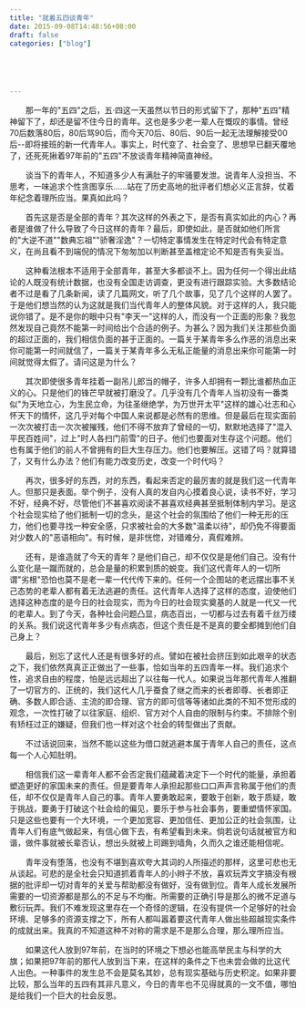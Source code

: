 ```yaml
---
title: "就着五四谈青年"
date: 2015-09-08T14:48:56+08:00
draft: false
categories: ["blog"]





---
```


　　那一年的"五四"之后，五·四这一天虽然以节日的形式留下了，那种"五四"精神留下了，却还是留不住今日的青年。这也是多少老一辈人在慨叹的事情。曾经70后数落80后，80后骂90后，而今天70后、80后、90后一起无法理解接受00后--即将接班的新一代青年人。事实上，时代变了、社会变了、思想早已翻天覆地了，还死死揪着97年前的"五四"不放谈青年精神简直神经。

<!--more-->

　　谈当下的青年人，不知道多少人有满肚子的牢骚要发泄。说青年人没担当、不思考，一味追求个性贪图享乐......站在了历史高地的批评者们想必义正言辞，仗着年纪念着理所应当。果真如此吗？

　　首先这是否是全部的青年？其次这样的外表之下，是否有真实如此的内心？再者是谁做了什么导致了今日这样的青年？最后，即使如此，是否就如他们所言的"大逆不道""数典忘祖""骄奢淫逸"？一切特定事情发生在特定时代会有特定意义，在尚且看不到端倪的情况下匆匆加以判断甚至盖棺定论不知是否有失妥当。

　　这种看法根本不适用于全部青年，甚至大多都谈不上。因为任何一个得出此结论的人既没有统计数据，也没有全国走访调查，更没有进行跟踪实验。大多数结论者不过是看了几条新闻，读了几篇网文，听了几个故事，见了几个这样的人罢了。于是他们想当然的认为这就是我们当代青年人的整体风貌。对于这样的人，我只能说你错了。是不是你的眼中只有"李天一"这样的人，而没有一个正面的形象？我忽然发现自己竟然不能第一时间给出个合适的例子。为甚么？因为我们关注那些负面的超过正面的，我们相信负面的甚于正面的。一篇关于某青年多么作恶的消息出来你可能第一时间就信了，一篇关于某青年多么无私正能量的消息出来你可能第一时间就觉得太假了。请问这是为什么？

　　其次即使很多青年挂着一副吊儿郎当的帽子，许多人却拥有一颗比谁都热血正义的心。只是他们的锋芒早就被打磨没了。几乎没有几个青年人当初没有一番类似"为天地立心，为生民立命，为往圣继绝学，为万世开太平"这样的雄心壮志和心怀天下的情怀，这几乎对每个中国人来说都是必然有的思维。但是最后在现实面前一次次被打击一次次被摧残，他们不得不放弃了曾经的一切，默默地选择了"混入平民百姓间"，过上"时人各扫门前雪"的日子。他们也要面对生存这个问题。他们也有属于他们的前人不曾拥有的巨大生存压力。他们也要解压。这错了吗？就算错了，又有什么办法？他们有能力改变历史，改变一个时代吗？

　　再次，很多好的东西，对的东西，看起来否定的最厉害的就是我们这一代青年人。但那只是表面。举个例子，没有人真的发自内心摸着良心说，读书不好，学习不好，经典不好，尽管他们不甚喜欢阅读不甚喜欢经典甚至抵制体制内学习。是这个社会现实给了他们抵制一切的念头，是这个社会的氛围给了他们一种无形的压力，他们也要寻找一种安全感，只求被社会的大多数"温柔以待"，却仍免不得要面对少数人的"恶语相向"。有时候，是非恍惚，对错难分，真假难辨。

　　还有，是谁造就了今天的青年？是他们自己，却不仅仅是是他们自己。没有什么变化是一蹴而就的，总会是量的积累到质的蜕变。我们这代青年人的一切所谓"劣根"恐怕也莫不是老一辈一代代传下来的。任何一个企图站的老远摆出事不关己态势的老辈人都有着无法逃避的责任。这代青年人选择了这样的态度，迫使他们选择这种态度的是今日的社会现实，而为今日的社会现实奠基的人就是一代又一代的老辈人。到了今天，各种社会问题凸显，病态百出，一切都与过去有着千丝万缕的关系。我们说这代青年多少有点病态，但这个责任是不是真的要全都摊到他们自己身上？

　　最后，别忘了这代人还是有很多好的点。譬如在被社会挤压到如此艰辛的状态之下，我们依然真真正正做出了一些事，恰如当年的五四青年一样。我们追求个性，追求自由的程度，怕是远远超出了以往每一代人。如果说当年那代青年人推翻了一切官方的、正统的，我们这代人几乎蚕食了继之而来的长者即尊、长者即正确、多数人即合适、主流的即合理、官方的即可信等等诸如此类的不知不觉形成的观念，一次性打破了以往家庭、组织、官方对个人自由的限制与约束。不排除个别有矫枉过正的嫌疑，但我们也一样对这个社会的转型做出了贡献。

　　不过话说回来，当然不能以这些为借口就逃避本属于青年人自己的责任，这点每一个人心知肚明。

　　相信我们这一辈青年人都不会否定我们蕴藏着决定下一个时代的能量，承担着塑造更好的家国未来的责任。但是要青年人承担起那些口口声声言称属于他们的责任，却不仅仅是青年人自己的事。青年人要勇敢起来，要敢于创新，敢于质疑，敢于挑战，要勇于打破这个社会给的偏见，要乐于参与社会事务，要重塑情怀家国。只是这些也要有一个大环境，一个更加宽容、更加信任、更加公正的社会氛围，让青年人们有底气做起来，有信心做下去，有希望看到未来。倘若说句话就被官方和谐，做件事就被长辈否认，想出头就被上司踢到墙角，久而久之谁还能相信呢。

　　青年没有堕落，也没有不堪到喜欢夸大其词的人所描述的那样，这里可悲也无从谈起。可悲的是全社会只知道抓着青年人的小辫子不放，喜欢玩弄文字搞没有根据的批评却一切对青年的关爱与帮助都没有做好，没有做到位。青年人成长发展所需要的一切资源都是那么的不足与不均衡。所需要的正确引导是那么的微不足道与敷衍玩弄。我们不难发现这里存在一个奇怪的逻辑，在没有提供一个足够好的社会环境、足够多的资源支撑之下，所有人都叫嚣着要这代青年人做出些超越现实条件的成就出来。我真的不知道这种不对称的需求是不是那么合理，那么理所应当。

　　如果这代人放到97年前，在当时的环境之下想必也能高举民主与科学的大旗；如果把97年前的那代人放到当下来，在这样的条件之下也未尝会做的比这代人出色。一种事件的发生总不会是莫名其妙，总有现实基础与历史积淀。如果非要比较，那么当年的五四有其非凡意义，今日的青年也不见得就真的一文不值，哪怕是给我们一个巨大的社会反思。
　　
　　
　　
　　
　　
　　
　　
　　
　　
　　
　　
　　
